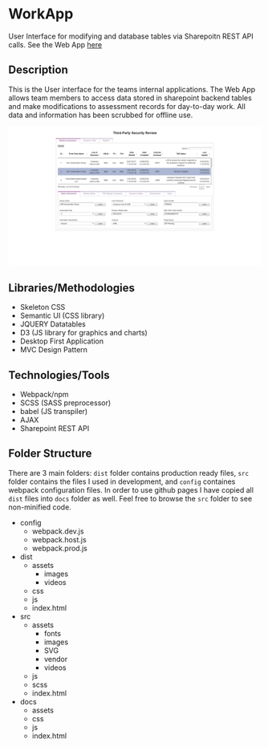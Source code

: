# WorkApp

User Interface for modifying and database tables via Sharepoitn REST API calls. See the Web App [here](https://kennybecerra.github.io/WorkApp/)

## Description

This is the User interface for the teams internal applications. The Web App allows team members to access data stored in sharepoint backend tables and make modifications to assessment records for day-to-day work. All data and information has been scrubbed for offline use.

![Website Screenshot](https://github.com/kennybecerra/WorkApp/blob/master/src/assets/images/Website_Screenshot.png "WorkApp")

## Libraries/Methodologies

- Skeleton CSS
- Semantic UI (CSS library)
- JQUERY Datatables
- D3 (JS library for graphics and charts)
- Desktop First Application
- MVC Design Pattern

## Technologies/Tools

- Webpack/npm
- SCSS (SASS preprocessor)
- babel (JS transpiler)
- AJAX
- Sharepoint REST API

## Folder Structure

There are 3 main folders: `dist` folder contains production ready files, `src` folder contains the files I used in development, and `config` containes webpack configuration files. In order to use github pages I have copied all `dist` files into `docs` folder as well. Feel free to browse the `src` folder to see non-minified code.

- config
  - webpack.dev.js
  - webpack.host.js
  - webpack.prod.js
- dist
  - assets
    - images
    - videos
  - css
  - js
  - index.html
- src
  - assets
    - fonts
    - images
    - SVG
    - vendor
    - videos
  - js
  - scss
  - index.html
- docs
  - assets
  - css
  - js
  - index.html
